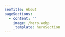 ```yaml
---
seoTitle: About
pageSections:
  - content: ''
    image: /hero.webp
    _template: heroSection
---
```


